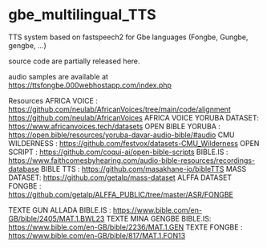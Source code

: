 # gbe_multilingual_TTS
TTS system based on fastspeech2 for Gbe languages (Fongbe, Gungbe, gengbe, ...) 

source code are partially released here.

audio samples are available at https://ttsfongbe.000webhostapp.com/index.php

Resources
AFRICA VOICE : https://github.com/neulab/AfricanVoices/tree/main/code/alignment
               https://github.com/neulab/AfricanVoices
AFRICA VOICE YORUBA DATASET: https://www.africanvoices.tech/datasets
OPEN BIBLE YORUBA : https://open.bible/resources/yoruba-davar-audio-bible/#audio
CMU WILDERNESS : https://github.com/festvox/datasets-CMU_Wilderness
OPEN SCRIPT : https://github.com/coqui-ai/open-bible-scripts
BIBLE.IS : https://www.faithcomesbyhearing.com/audio-bible-resources/recordings-database
BIBLE TTS : https://github.com/masakhane-io/bibleTTS
MASS DATASET: https://github.com/getalp/mass-dataset
ALFFA DATASET FONGBE : https://github.com/getalp/ALFFA_PUBLIC/tree/master/ASR/FONGBE


TEXTE GUN ALLADA BIBLE.IS : https://www.bible.com/en-GB/bible/2405/MAT.1.BWL23
TEXTE MINA GENGBE BIBLE.IS: https://www.bible.com/en-GB/bible/2236/MAT.1.GEN
TEXTE FONGBE : https://www.bible.com/en-GB/bible/817/MAT.1.FON13
